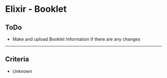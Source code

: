 # Elixir - Booklet

## ToDo

- Make and upload Booklet Information if there are any changes

----------

## Criteria

- Unknown
